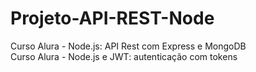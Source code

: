 # Projeto-API-REST-Node
<div>Curso Alura - Node.js: API Rest com Express e MongoDB</div>
<div>Curso Alura - Node.js e JWT: autenticação com tokens</div>

